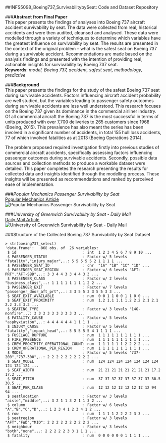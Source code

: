 ##INFS5098_Boeing737_SurvivabilitybySeat: Code and Dataset Repository
  
###**Abstract from Final Paper**  
This paper presents the findings of analyses into Boeing 737 aircraft accident survivability by seat. The data were collected from real, historical accidents and were then audited, cleansed and analysed. These data were modelled through a variety of techniques to determine which variables have the greatest influence on survivability by seat. The results are presented in the context of the original problem – what is the safest seat on Boeing 737 during a survivable accident. Recommendations are made based on the analysis findings and presented with the intention of providing real, actionable insights for survivability by Boeing 737 seat.  
**Keywords**: *model, Boeing 737, accident, safest seat, methodology, predictive*  
  
  
###**Background**	  
This paper presents the findings for the study of the safest Boeing 737 seat during survivable accidents. Factors influencing aircraft accident probability are well studied, but the variables leading to passenger safety outcomes during survivable accidents are less well understood. This research focuses on the Boeing 737 given its dominance in the commercial airliner industry. Of all commercial aircraft the Boeing 737 is the most successful in terms of units produced with over 7,700 deliveries to 265 customers since 1968 (Boeing, 2015). This prevalence has also meant the series has been involved in a significant number of accidents, in total 155 hull loss accidents, 77 of which involved fatalities as at 2013 (Boeing Operations 2014).  
  
The problem proposed required investigation firstly into previous studies of commercial aircraft accidents, specifically assessing factors influencing passenger outcomes during survivable accidents. Secondly, possible data sources and collection methods to produce a workable dataset were detailed. This paper completes the research presenting the results for collected data and insights identified through the modelling process. These insights will be presented as recommendations and ranked by perceived ease of implementation.  
  
  
###*Popular Mechanics Passenger Survivability by Seat*  
[Popular Mechanics Article](http://www.popularmechanics.com/flight/a1918/4219452/)  
![Popular Mechanics Passenger Survivability by Seat](http://pop.h-cdn.co/assets/cm/15/05/54c88150d6d95_-_aircrash-seat-illo-0807.gif)
  
###*University of Greenwich Survivability by Seat - Daily Mail*   
[Daily Mail Article](http://www.popularmechanics.com/flight/a1918/4219452/)  
![University of Greenwich Survivability by Seat - Daily Mail](http://i.dailymail.co.uk/i/pix/2008/06/26/article-1029719-01C1F81300000578-944_468x298.jpg)
  
###Structure of the Collected Boeing 737 Survivability by Seat Dataset  
  
```
> str(boeing737_select)
'data.frame':	868 obs. of  26 variables:
 $ id                              : int  1 2 3 4 5 6 7 8 9 10 ...
 $ PASSENGER_STATUS                : Factor w/ 5 levels "fatality","injury_major",..: 5 5 5 5 5 2 1 1 1 1 ...
 $ PASSENGER_SEAT_ID               : chr  "1A" "1B" "1C" "1D" ...
 $ PASSENGER_SEAT_REGION           : Factor w/ 6 levels "AFT-PRT","AFT-SBD",..: 3 3 4 4 3 3 4 4 3 3 ...
 $ PASSENGER_CLASS                 : Factor w/ 2 levels "business_class",..: 1 1 1 1 1 1 1 1 2 2 ...
 $ PASSENGER_EXIT                  : Factor w/ 7 levels "passenger_door_aft_prt",..: 3 3 5 5 3 3 5 5 3 3 ...
 $ SEAT_EXIT_AVAILABLE             : num  0 0 1 1 0 0 1 1 0 0 ...
 $ SEAT_EXIT_PROXIMITY             : num  1.2 1.1 1.1 1.2 2.2 2.1 2.1 2.2 3.3 3.2 ...
 $ SEATING_TYPE                    : Factor w/ 3 levels "14G-nonfire",..: 3 3 3 3 3 3 3 3 3 3 ...
 $ FATALITY_CAUSE                  : Factor w/ 5 levels "asphyxiation",..: 4 4 4 4 4 4 1 1 1 1 ...
 $ INJURY_CAUSE                    : Factor w/ 5 levels "fatality","impact_head",..: 5 5 5 5 5 4 1 1 1 1 ...
 $ FUSELAGE_RUPTURE                : num  1 1 1 1 1 1 1 1 1 1 ...
 $ FIRE_PRESENCE                   : num  1 1 1 1 1 1 1 1 1 1 ...
 $ CREW_PROXIMITY_OPERATIONAL_COUNT: num  1 1 1 1 1 1 2 2 2 2 ...
 $ CREW_OPERATIONAL_PER_REGION     : num  1 1 1 1 1 1 1 1 1 1 ...
 $ MODEL                           : Factor w/ 5 levels "737-200","737-300",..: 2 2 2 2 2 2 2 2 2 2 ...
 $ SEAT_MODEL                      : num  124 124 124 124 124 124 124 124 124 124 ...
 $ SEAT_WIDTH                      : num  21 21 21 21 21 21 21 21 17.2 17.2 ...
 $ SEAT_PITCH                      : num  37 37 37 37 37 37 37 37 30.5 30.5 ...
 $ SEAT_PER_CLASS                  : num  12 12 12 12 12 12 12 12 94 94 ...
 $ seatlocation                    : Factor w/ 3 levels "aisle","middle",..: 3 2 1 1 3 2 1 1 3 2 ...
 $ column                          : Factor w/ 6 levels "A","B","C","D",..: 1 2 3 4 1 2 3 4 1 2 ...
 $ row                             : num  1 1 1 1 2 2 2 2 3 3 ...
 $ seatregion                      : Factor w/ 3 levels "AFT","FWD","MID": 2 2 2 2 2 2 2 2 2 2 ...
 $ neighbour                       : Factor w/ 3 levels "both","none",..: 2 2 2 2 2 3 3 1 1 1 ...
 $ fatality                        : num  0 0 0 0 0 0 1 1 1 1 ...
```
